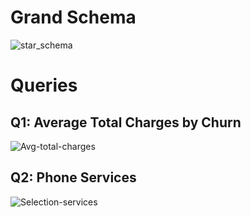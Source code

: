 # Grand Schema

![star_schema](https://github.com/user-attachments/assets/32a9c340-6bc1-4550-ba26-18fb9c1c5602)

# Queries
## Q1: Average Total Charges by Churn
![Avg-total-charges](https://github.com/user-attachments/assets/05e893e1-3e5b-4490-b970-d93269b9f127)

## Q2: Phone Services
![Selection-services](https://github.com/user-attachments/assets/02f730c1-733d-4345-938b-d3c505efb013)

